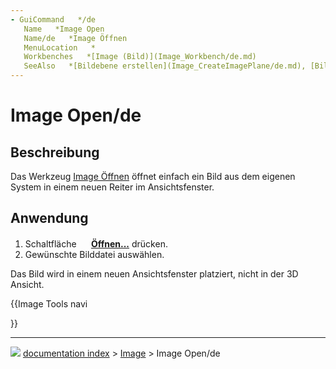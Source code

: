 ```yaml
---
- GuiCommand   */de
   Name   *Image Open
   Name/de   *Image Öffnen
   MenuLocation   *
   Workbenches   *[Image (Bild)](Image_Workbench/de.md)
   SeeAlso   *[Bildebene erstellen](Image_CreateImagePlane/de.md), [Bildebene skalieren](Image_Scaling/de.md)
---
```


# Image Open/de

## Beschreibung

Das Werkzeug [Image Öffnen](Image_Open/de.md) öffnet einfach ein Bild aus dem eigenen System in einem neuen Reiter im Ansichtsfenster.


<div class="mw-translate-fuzzy">

## Anwendung


</div>

1.  Schaltfläche **<img src="images/Image_Open.svg" width=16px> [Öffnen...](Image_Open/de.md)** drücken.
2.  Gewünschte Bilddatei auswählen.

Das Bild wird in einem neuen Ansichtsfenster platziert, nicht in der 3D Ansicht.





{{Image Tools navi

}}



---
![](images/Right_arrow.png) [documentation index](../README.md) > [Image](Image_Workbench.md) > Image Open/de
